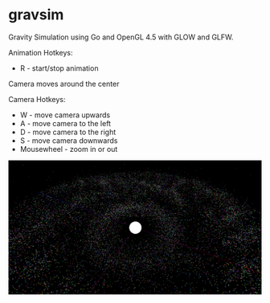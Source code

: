gravsim
=======

Gravity Simulation using Go and OpenGL 4.5 with GLOW and GLFW.


Animation Hotkeys:
- R - start/stop animation

Camera moves around the center

Camera Hotkeys:
- W - move camera upwards
- A - move camera to the left
- D - move camera to the right
- S - move camera downwards
- Mousewheel - zoom in or out


![Screenshot](capture.png)

